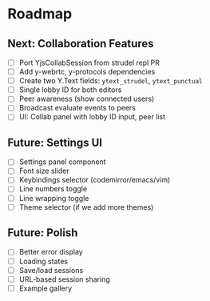 # Roadmap

## Next: Collaboration Features
- [ ] Port YjsCollabSession from strudel repl PR
- [ ] Add y-webrtc, y-protocols dependencies
- [ ] Create two Y.Text fields: `ytext_strudel`, `ytext_punctual`
- [ ] Single lobby ID for both editors
- [ ] Peer awareness (show connected users)
- [ ] Broadcast evaluate events to peers
- [ ] UI: Collab panel with lobby ID input, peer list

## Future: Settings UI
- [ ] Settings panel component
- [ ] Font size slider
- [ ] Keybindings selector (codemirror/emacs/vim)
- [ ] Line numbers toggle
- [ ] Line wrapping toggle
- [ ] Theme selector (if we add more themes)

## Future: Polish
- [ ] Better error display
- [ ] Loading states
- [ ] Save/load sessions
- [ ] URL-based session sharing
- [ ] Example gallery
